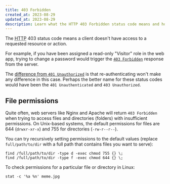 ```yaml
---
title: 403 Forbidden
created_at: 2023-08-29
updated_at: 2023-08-29
description: Learn what the HTTP 403 Forbidden status code means and how it differs from 401 Unauthorized.
---
```


The <abbr title="Hypertext Transfer Protocol">HTTP</abbr> 403 status code means a client doesn't have access to a requested resource or action.

For example, if you have been assigned a read-only "Visitor" role in the web app, trying to change a password would trigger the [`403 Forbidden`](403-forbidden.html) response from the server.

The [difference from `401 Unauthorized`](401-unauthorized.html#vs-403) is that re-authenticating won't make any difference in this case. Perhaps the better name for these status codes would have been the `401 Unauthenticated` and `403 Unauthorized`.

## File permissions

Quite often, web servers like Nginx and Apache will return `403 Forbidden` when trying to access files and directories (folders) with insufficient permissions. On Unix-based systems, the default permissions for files are 644 (`drwxr-xr-x`) and 755 for directories (`-rw-r--r--`).

You can try recursively setting permissions to the default values (replace `full/path/to/dir` with a full path that contains files you want to serve):

    find /full/path/to/dir -type d -exec chmod 755 {} \;
    find /full/path/to/dir -type f -exec chmod 644 {} \;

To check permissions for a particular file or directory in Linux:

    stat -c '%a %n' meme.jpg
